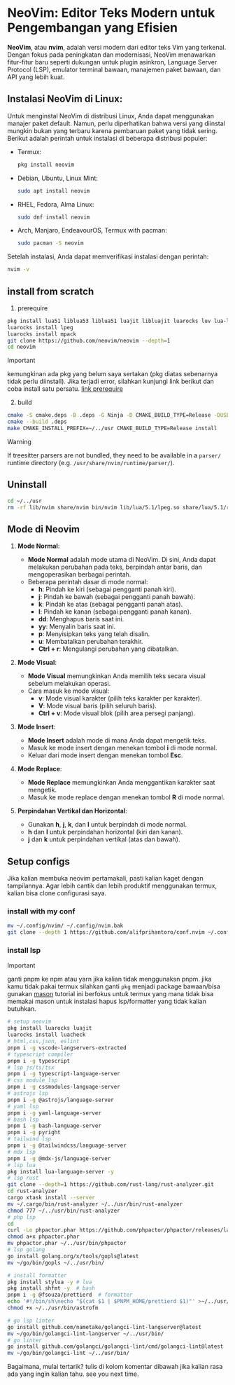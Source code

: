 # NeoVim: Editor Teks Modern untuk Pengembangan yang Efisien

**NeoVim**, atau **nvim**, adalah versi modern dari editor teks Vim yang terkenal. Dengan fokus pada peningkatan dan modernisasi, NeoVim menawarkan fitur-fitur baru seperti dukungan untuk plugin asinkron, Language Server Protocol (LSP), emulator terminal bawaan, manajemen paket bawaan, dan API yang lebih kuat.

## Instalasi NeoVim di Linux:

Untuk menginstal NeoVim di distribusi Linux, Anda dapat menggunakan manajer paket default. Namun, perlu diperhatikan bahwa versi yang diinstal mungkin bukan yang terbaru karena pembaruan paket yang tidak sering. Berikut adalah perintah untuk instalasi di beberapa distribusi populer:

- Termux:
  ```bash
  pkg install neovim
  ```
- Debian, Ubuntu, Linux Mint:
  ```bash
  sudo apt install neovim
  ```
- RHEL, Fedora, Alma Linux:
  ```bash
  sudo dnf install neovim
  ```
- Arch, Manjaro, EndeavourOS, Termux with pacman:
  ```bash
  sudo pacman -S neovim
  ```

Setelah instalasi, Anda dapat memverifikasi instalasi dengan perintah:

```bash
nvim -v
```

## install from scratch

1. prerequire

```bash
pkg install lua51 liblua53 liblua51 luajit libluajit luarocks luv lua-lpeg cmake make ninja clang luv libvterm libmsgpack libunibilium
luarocks install lpeg
luarocks install mpack
git clone https://github.com/neovim/neovim --depth=1
cd neovim
```

> [!IMPORTANT]
> kemungkinan ada pkg yang belum saya sertakan (pkg diatas sebenarnya tidak perlu diinstall). Jika terjadi error, silahkan kunjungi link berikut dan coba install satu persatu. [link prerequire](https://github.com/neovim/neovim/blob/v0.10.0/BUILD.md#build-prerequisites)

2. build
```bash
cmake -S cmake.deps -B .deps -G Ninja -D CMAKE_BUILD_TYPE=Release -DUSE_BUNDLED=OFF -DUSE_BUNDLED_LIBVTERM=ON -DUSE_BUNDLED_TS=ON
cmake --build .deps
make CMAKE_INSTALL_PREFIX=~/../usr CMAKE_BUILD_TYPE=Release install
```
> [!WARNING]
> If treesitter parsers are not bundled, they need to be available in a `parser/` runtime directory (e.g. `/usr/share/nvim/runtime/parser/`).

## Uninstall
```bash
cd ~/../usr
rm -rf lib/nvim share/nvim bin/nvim lib/lua/5.1/lpeg.so share/lua/5.1/re.lua share/applications/nvim.desktop share/icons/hicolor/128x128/apps/nvim.png
```
## Mode di Neovim

1. **Mode Normal**:

   - **Mode Normal** adalah mode utama di NeoVim. Di sini, Anda dapat melakukan perubahan pada teks, berpindah antar baris, dan mengoperasikan berbagai perintah.
   - Beberapa perintah dasar di mode normal:
     - **h**: Pindah ke kiri (sebagai pengganti panah kiri).
     - **j**: Pindah ke bawah (sebagai pengganti panah bawah).
     - **k**: Pindah ke atas (sebagai pengganti panah atas).
     - **l**: Pindah ke kanan (sebagai pengganti panah kanan).
     - **dd**: Menghapus baris saat ini.
     - **yy**: Menyalin baris saat ini.
     - **p**: Menyisipkan teks yang telah disalin.
     - **u**: Membatalkan perubahan terakhir.
     - **Ctrl + r**: Mengulangi perubahan yang dibatalkan.

2. **Mode Visual**:

   - **Mode Visual** memungkinkan Anda memilih teks secara visual sebelum melakukan operasi.
   - Cara masuk ke mode visual:
     - **v**: Mode visual karakter (pilih teks karakter per karakter).
     - **V**: Mode visual baris (pilih seluruh baris).
     - **Ctrl + v**: Mode visual blok (pilih area persegi panjang).

3. **Mode Insert**:

   - **Mode Insert** adalah mode di mana Anda dapat mengetik teks.
   - Masuk ke mode insert dengan menekan tombol **i** di mode normal.
   - Keluar dari mode insert dengan menekan tombol **Esc**.

4. **Mode Replace**:

   - **Mode Replace** memungkinkan Anda menggantikan karakter saat mengetik.
   - Masuk ke mode replace dengan menekan tombol **R** di mode normal.

5. **Perpindahan Vertikal dan Horizontal**:
   - Gunakan **h**, **j**, **k**, dan **l** untuk berpindah di mode normal.
   - **h** dan **l** untuk perpindahan horizontal (kiri dan kanan).
   - **j** dan **k** untuk perpindahan vertikal (atas dan bawah).

## Setup configs

Jika kalian membuka neovim pertamakali, pasti kalian kaget dengan tampilannya. Agar lebih cantik dan lebih produktif menggunakan termux, kalian bisa clone configurasi saya.
### install with my conf
```sh
mv ~/.config/nvim/ ~/.config/nvim.bak
git clone --depth 1 https://github.com/alifprihantoro/conf.nvim ~/.config/nvim
```
### install lsp
> [!IMPORTANT]
> ganti pnpm ke npm atau yarn jika kalian tidak menggunaksn pnpm.
> jika kamu tidak pakai termux silahkan ganti `pkg` menjadi package bawaan/bisa gunakan [mason](https://github.com/williamboman/mason.nvim)
> tutorial ini berfokus untuk termux yang mana tidak bisa memakai mason untuk instalasi
> hapus lsp/formatter yang tidak kalian butuhkan.

<!-- TODO: create mason registery, here for info : https://github.com/mason-org/mason-registry/blob/main/CONTRIBUTING.md#github-build-from-source -->
```sh
# setup neovim
pkg install luarocks luajit
luarocks install luacheck
# html,css,json, eslint
pnpm i -g vscode-langservers-extracted
# typescript compiler
pnpm i -g typescript                  
# lsp js/ts/tsx
pnpm i -g typescript-language-server  
# css module lsp
pnpm i -g cssmodules-language-server  
# astrojs lsp
pnpm i -g @astrojs/language-server    
# yaml lsp
pnpm i -g yaml-language-server        
# bash lsp
pnpm i -g bash-language-server        
pnpm i -g pyright
# tailwind lsp
pnpm i -g @tailwindcss/language-server
# mdx lsp
pnpm i -g @mdx-js/language-server     
# lsp lua
pkg install lua-language-server -y    
# lsp rust
git clone --depth=1 https://github.com/rust-lang/rust-analyzer.git
cd rust-analyzer
cargo xtask install --server
mv ~/.cargo/bin/rust-analyzer ~/../usr/bin/rust-analyzer
chmod 777 ~/../usr/bin/rust-analyzer
# php lsp
cd
curl -Lo phpactor.phar https://github.com/phpactor/phpactor/releases/latest/download/phpactor.phar
chmod a+x phpactor.phar
mv phpactor.phar ~/../usr/bin/phpactor
# lsp golang
go install golang.org/x/tools/gopls@latest
mv ~/go/bin/gopls ~/../usr/bin/

# install formatter
pkg install stylua -y # lua
pkg install shfmt -y  # bash
pnpm i -g @fsouza/prettierd  # formatter
echo '#!/bin/sh\necho "$(cat $1 | $PNPM_HOME/prettierd $1)"' >~/../usr/bin/astrofm
chmod +x ~/../usr/bin/astrofm

# go lsp linter
go install github.com/nametake/golangci-lint-langserver@latest
mv ~/go/bin/golangci-lint-langserver ~/../usr/bin/
# go linter
go install github.com/golangci/golangci-lint/cmd/golangci-lint@latest
mv ~/go/bin/golangci-lint ~/../usr/bin/
```

Bagaimana, mulai tertarik? tulis di kolom komentar dibawah jika kalian rasa ada yang ingin kalian tahu. see you next time.

